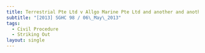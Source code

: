 ```yaml
---
title: Terrestrial Pte Ltd v Allgo Marine Pte Ltd and another and another appeal
subtitle: "[2013] SGHC 98 / 06\_May\_2013"
tags:
  - Civil Procedure
  - Striking Out
layout: single
---
```


